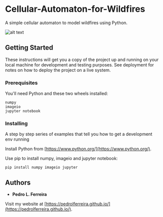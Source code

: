# Cellular-Automaton-for-Wildfires
A simple cellular automaton to model wildfires using Python.

![alt text](https://github.com/Tetraktyz/Cellular-Automaton-for-Wildfires/blob/master/big.gif)


## Getting Started
These instructions will get you a copy of the project up and running on your local machine for development and testing purposes. See deployment for notes on how to deploy the project on a live system.

### Prerequisites

You'll need Python and these two wheels installed:
```
numpy
imageio
jupyter notebook
```

### Installing

A step by step series of examples that tell you how to get a development env running

Install Python from [https://www.python.org/](https://www.python.org/).

Use pip to install numpy, imageio and jupyter notebook:
```
pip install numpy imageio jupyter
```


## Authors

* **Pedro L. Ferreira** 

Visit my website at [https://pedrolferreira.github.io/](https://pedrolferreira.github.io/).

